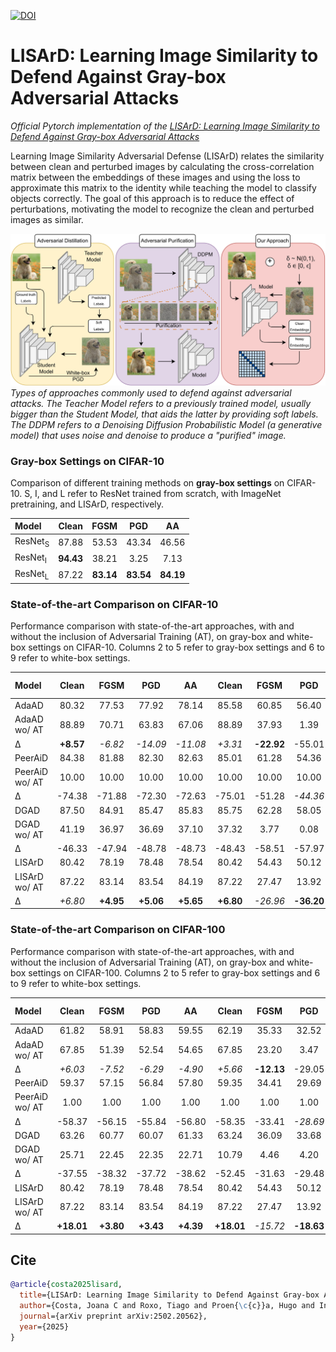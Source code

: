 [![DOI](https://zenodo.org/badge/926531059.svg)](https://doi.org/10.5281/zenodo.17158447)

# LISArD: Learning Image Similarity to Defend Against Gray-box Adversarial Attacks

*Official Pytorch implementation of the [LISArD: Learning Image Similarity to Defend Against Gray-box Adversarial Attacks](https://www.arxiv.org/abs/2502.20562)*

Learning Image Similarity Adversa*r*ial Defense (LISArD) relates the similarity between clean and perturbed images by calculating the cross-correlation matrix between the embeddings of these images and using the loss to approximate this matrix to the identity while teaching the model to classify objects correctly. The goal of this approach is to reduce the effect of perturbations, motivating the model to recognize the clean and perturbed images as similar.

![main_image](images/main_image.png)
*Types of approaches commonly used to defend against adversarial attacks. The Teacher Model refers to a previously trained model, usually bigger than the Student Model, that aids the latter by providing soft labels. The DDPM refers to a Denoising Diffusion Probabilistic Model (a generative model) that uses noise and denoise to produce a "purified" image.*

### Gray-box Settings on CIFAR-10

Comparison of different training methods on **gray-box settings** on CIFAR-10. S, I, and L refer to ResNet trained from scratch, with ImageNet pretraining, and LISArD, respectively.

| Model              | Clean     | FGSM      | PGD       | AA        |
|:-------------------|:---------:|:---------:|:---------:|:---------:|
| ResNet<sub>S</sub> | 87.88     | 53.53     | 43.34     | 46.56     |
| ResNet<sub>I</sub> | **94.43** | 38.21     | 3.25      | 7.13      |
| ResNet<sub>L</sub> | 87.22     | **83.14** | **83.54** | **84.19** |

### State-of-the-art Comparison on CIFAR-10

Performance comparison with state-of-the-art approaches, with and without the inclusion of Adversarial Training (AT), on gray-box and white-box settings on CIFAR-10. Columns 2 to 5 refer to gray-box settings and 6 to 9 refer to white-box settings.


| Model              | Clean     | FGSM      | PGD       | AA        | Clean     | FGSM      | PGD       | AA        | t/ep (min)     |
|:-------------------|:---------:|:---------:|:---------:|:---------:|:---------:|:---------:|:---------:|:---------:|:--------------:|
| AdaAD              | 80.32     | 77.53     | 77.92     | 78.14     | 85.58     | 60.85     | 56.40     | 51.37     | 09:52          |
| AdaAD wo/ AT       | 88.89     | 70.71     | 63.83     | 67.06     | 88.89     | 37.93     | 1.39      | 0.11      | 09:46          |
| Δ                  | **+8.57** | *-6.82*   | *-14.09*  | *-11.08*  | *+3.31*   | **-22.92**| -55.01    | -51.26    | -              |
| PeerAiD            | 84.38     | 81.88     | 82.30     | 82.63     | 85.01     | 61.28     | 54.36     | 52.57     | 02:13          |
| PeerAiD wo/ AT     | 10.00     | 10.00     | 10.00     | 10.00     | 10.00     | 10.00     | 10.00     | 10.00     | 02:07          |
| Δ                  | -74.38    | -71.88    | -72.30    | -72.63    | -75.01    | -51.28    | *-44.36*  | *-42.57*  | -              |
| DGAD               | 87.50     | 84.91     | 85.47     | 85.83     | 85.75     | 62.28     | 58.05     | 52.34     | 09:54          |
| DGAD wo/ AT        | 41.19     | 36.97     | 36.69     | 37.10     | 37.32     | 3.77      | 0.08      | 0.00      | 09:48          |
| Δ                  | -46.33    | -47.94    | -48.78    | -48.73    | -48.43    | -58.51    | -57.97    | -52.34    | -              |
| LISArD             | 80.42     | 78.19     | 78.48     | 78.54     | 80.42     | 54.43     | 50.12     | 46.11     | 01:37          |
| LISArD wo/ AT      | 87.22     | 83.14     | 83.54     | 84.19     | 87.22     | 27.47     | 13.92     | 11.84     | 00:25          |
| Δ                  | *+6.80*   | **+4.95** | **+5.06** | **+5.65** | **+6.80** | *-26.96*  | **-36.20**| **-34.27**| -              |

### State-of-the-art Comparison on CIFAR-100

Performance comparison with state-of-the-art approaches, with and without the inclusion of Adversarial Training (AT), on gray-box and white-box settings on CIFAR-100. Columns 2 to 5 refer to gray-box settings and 6 to 9 refer to white-box settings.


| Model              | Clean     | FGSM      | PGD       | AA        | Clean     | FGSM      | PGD       | AA        | t/ep (min)     |
|:-------------------|:---------:|:---------:|:---------:|:---------:|:---------:|:---------:|:---------:|:---------:|:--------------:|
| AdaAD              | 61.82     | 58.91     | 58.83     | 59.55     | 62.19     | 35.33     | 32.52     | 26.74     | 09:53          |
| AdaAD wo/ AT       | 67.85     | 51.39     | 52.54     | 54.65     | 67.85     | 23.20     | 3.47      | 1.07      | 09:47          |
| Δ                  | *+6.03*   | *-7.52*   | *-6.29*   | *-4.90*   | *+5.66*   | **-12.13**| -29.05    | -25.67    | -              |
| PeerAiD            | 59.37     | 57.15     | 56.84     | 57.80     | 59.35     | 34.41     | 29.69     | 27.33     | 02:10          |
| PeerAiD wo/ AT     | 1.00      | 1.00      | 1.00      | 1.00      | 1.00      | 1.00      | 1.00      | 1.00      | 01:59          |
| Δ                  | -58.37    | -56.15    | -55.84    | -56.80    | -58.35    | -33.41    | *-28.69*  | -26.33    | -              |
| DGAD               | 63.26     | 60.77     | 60.07     | 61.33     | 63.24     | 36.09     | 33.68     | 27.66     | 09:55          |
| DGAD wo/ AT        | 25.71     | 22.45     | 22.35     | 22.71     | 10.79     | 4.46      | 4.20      | 2.20      | 09:49          |
| Δ                  | -37.55    | -38.32    | -37.72    | -38.62    | -52.45    | -31.63    | -29.48    | *-25.46*  | -              |
| LISArD             | 80.42     | 78.19     | 78.48     | 78.54     | 80.42     | 54.43     | 50.12     | 46.11     | 01:38          |
| LISArD wo/ AT      | 87.22     | 83.14     | 83.54     | 84.19     | 87.22     | 27.47     | 13.92     | 11.84     | 00:17          |
| Δ                  | **+18.01**| **+3.80** | **+3.43** | **+4.39** | **+18.01**| *-15.72*  | **-18.63**| **-15.42**| -              |


## Cite

```bibtex
@article{costa2025lisard,
  title={LISArD: Learning Image Similarity to Defend Against Gray-box Adversarial Attacks},
  author={Costa, Joana C and Roxo, Tiago and Proen{\c{c}}a, Hugo and In{\'a}cio, Pedro RM},
  journal={arXiv preprint arXiv:2502.20562},
  year={2025}
}
```
